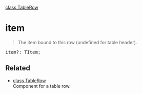[class TableRow](TableRow.md)

# item

> The item bound to this row (undefined for table header).

<pre class="docgen_signature">item?: TItem;</pre>

## Related

- [<!--{ref:class}-->class TableRow](TableRow.md) \
    Component for a table row.
